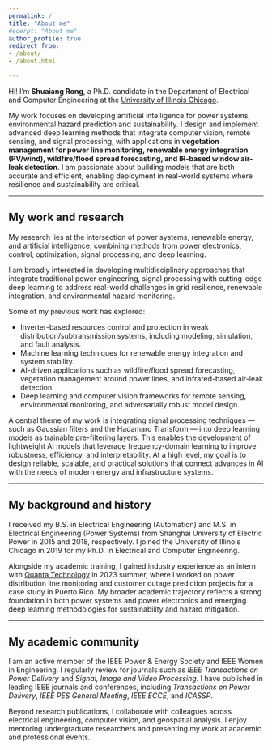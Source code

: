 ```yaml
---
permalink: /
title: "About me"
#ecerpt: "About me"
author_profile: true
redirect_from: 
- /about/
- /about.html

---
```


Hi! I’m **Shuaiang Rong**, a Ph.D. candidate in the Department of Electrical and Computer Engineering at the [University of Illinois Chicago](https://ece.uic.edu/).  

My work focuses on developing artificial intelligence for power systems, environmental hazard prediction and sustainability. I design and implement advanced deep learning methods that integrate computer vision, remote sensing, and signal processing, with applications in **vegetation management for power line monitoring, renewable energy integration (PV/wind), wildfire/flood spread forecasting, and IR-based window air-leak detection**. I am passionate about building models that are both accurate and efficient, enabling deployment in real-world systems where resilience and sustainability are critical.

---

## My work and research


My research lies at the intersection of power systems, renewable energy, and artificial intelligence, combining methods from power electronics, control, optimization, signal processing, and deep learning.  

I am broadly interested in developing multidisciplinary approaches that integrate traditional power engineering, signal processing with cutting-edge deep learning to address real-world challenges in grid resilience, renewable integration, and environmental hazard monitoring.    


Some of my previous work has explored:  
- Inverter-based resources control and protection in weak distribution/subtransmission systems, including modeling, simulation, and fault analysis.  
- Machine learning techniques for renewable energy integration and system stability.  
- AI-driven applications such as wildfire/flood spread forecasting, vegetation management around power lines, and infrared-based air-leak detection.  
- Deep learning and computer vision frameworks for remote sensing, environmental monitoring, and adversarially robust model design.  

A central theme of my work is integrating signal processing techniques — such as Gaussian filters and the Hadamard Transform — into deep learning models as trainable pre-filtering layers. This enables the development of lightweight AI models that leverage frequency-domain learning to improve robustness, efficiency, and interpretability. At a high level, my goal is to design reliable, scalable, and practical solutions that connect advances in AI with the needs of modern energy and infrastructure systems.

---

## My background and history

I received my B.S. in Electrical Engineering (Automation) and M.S. in Electrical Engineering (Power Systems) from Shanghai University of Electric Power in 2015 and 2018, respectively. I joined the University of Illinois Chicago in 2019 for my Ph.D. in Electrical and Computer Engineering.  

Alongside my academic training, I gained industry experience as an intern with [Quanta Technology](https://quanta-technology.com/) in 2023 summer, where I worked on power distribution line monitoring and customer outage prediction projects for a case study in Puerto Rico. My broader academic trajectory reflects a strong foundation in both power systems and power electronics and emerging deep learning methodologies for sustainability and hazard mitigation.

---

## My academic community
I am an active member of the IEEE Power & Energy Society and IEEE Women in Engineering. I regularly review for journals such as *IEEE Transactions on Power Delivery* and *Signal, Image and Video Processing*. I have published in leading IEEE journals and conferences, including *Transactions on Power Delivery*, *IEEE PES General Meeting*, *IEEE ECCE*, and *ICASSP*.  

Beyond research publications, I collaborate with colleagues across electrical engineering, computer vision, and geospatial analysis. I enjoy mentoring undergraduate researchers and presenting my work at academic and professional events.  
